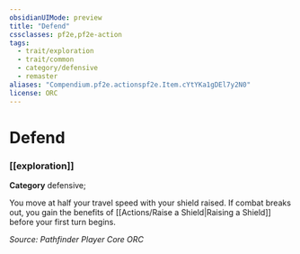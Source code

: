 ```yaml
---
obsidianUIMode: preview
title: "Defend"
cssclasses: pf2e,pf2e-action
tags:
  - trait/exploration
  - trait/common
  - category/defensive
  - remaster
aliases: "Compendium.pf2e.actionspf2e.Item.cYtYKa1gDEl7y2N0"
license: ORC
---
```

# Defend

### [[exploration]]

**Category** defensive; 




You move at half your travel speed with your shield raised. If combat breaks out, you gain the benefits of [[Actions/Raise a Shield|Raising a Shield]] before your first turn begins.

*Source: Pathfinder Player Core*
*ORC*